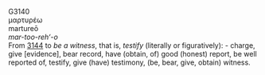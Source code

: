 <body>
  <p>G3140<br>  μαρτυρέω  <br> martureō  <br><i>mar-too-reh‘-o </i><br>From <a href="g3144.htm">3144</a>  to <i>be</i> <i>a</i> <i>witness</i>, that is, <i>testify</i> (literally or figuratively): - charge, give [evidence], bear record, have (obtain, of) good (honest) report, be well reported of, testify, give (have) testimony, (be, bear, give, obtain) witness.<br></p>
 </body>